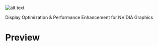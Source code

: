 ![alt text](https://i.imgur.com/aG2n5uP.png)

Display Optimization &amp; Performance Enhancement for NVIDIA Graphics


# Preview

